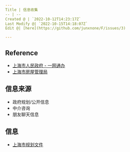 ```yaml
---
Title | 信息收集
-- | --
Created @ | `2022-10-12T14:23:17Z`
Last Modify @| `2022-10-15T14:18:07Z`
Edit @| [here](https://github.com/junxnone/F/issues/3)

---
```

## Reference

- [上海市人民政府 -  一网通办](https://www.shanghai.gov.cn/)
- [上海市房屋管理局](http://fgj.sh.gov.cn/)

## 信息来源

- 政府规划/公开信息
- 中介咨询
- 朋友聊天信息

## 信息
- [上海市规划文件](/上海市规划文件)


